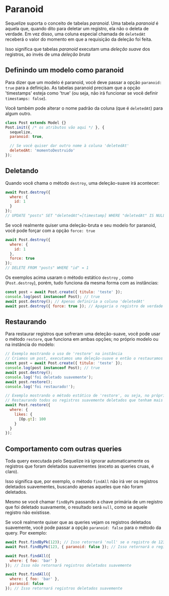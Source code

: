 # Paranoid

Sequelize suporta o conceito de tabelas *paranoid*. Uma tabela *paranoid* é aquela que, quando dito para deletar um registro, ela não o deleta de verdade. Em vez disso, uma coluna especial chamada de `deletedAt` receberá o valor do momento em que a requisição da deleção foi feita.

Isso significa que tabelas *paranoid* executam uma *deleção suave* dos registros, ao invés de uma *deleção bruta*

## Definindo um modelo como paranoid

Para dizer que um modelo é paranoid, você deve passar a opção `paranoid: true` para a definição. As tabelas paranoid precisam que a opção 'timestamps' esteja como 'true' (ou seja, não irá funcionar se você definir `timestamps: false`).

Você também pode alterar o nome padrão da coluna (que é `deletedAt`) para algum outro.

```js
class Post extends Model {}
Post.init({ /* os atributos vão aqui */ }, {
  sequelize,
  paranoid: true,

  // Se você quiser dar outro nome à coluna 'deletedAt'
  deletedAt: 'momentoDestruido'
});
```

## Deletando

Quando você chama o método `destroy`, uma deleção-suave irá acontecer:

```js
await Post.destroy({
  where: {
    id: 1
  }
});
// UPDATE "posts" SET "deletedAt"=[timestamp] WHERE "deletedAt" IS NULL AND "id" = 1
```

Se você realmente quiser uma deleção-bruta e seu modelo for paranoid, você pode forçar com a opção `force: true`

```js
await Post.destroy({
  where: {
    id: 1
  },
  force: true
});
// DELETE FROM "posts" WHERE "id" = 1
```

Os exemplos acima usaram o método estático `destroy` , como (`Post.destroy`), porém, tudo funciona da mesma forma com as instâncias:

```js
const post = await Post.create({ titulo: 'teste' });
console.log(post instanceof Post); // true
await post.destroy(); // Apenas definiria a coluna 'deletedAt'
await post.destroy({ force: true }); // Apagaria o registro de verdade
```

## Restaurando

Para restaurar registros que sofreram uma deleção-suave, você pode usar o método `restore`, que funciona em ambas opções; no próprio modelo ou na instância do modelo:

```js
// Exemplo mostrando o uso de 'restore' na instância
// Criamos um post, executamos uma deleção-suave e então o restauramos
const post = await Post.create({ titulo: 'teste' });
console.log(post instanceof Post); // true
await post.destroy();
console.log('foi deletado suavemente');
await post.restore();
console.log('foi restaurado!');

// Exemplo mostrando o método estático de 'restore', ou seja, no próprio modelo
// Restaurando todos os registros suavemente deletados que tenham mais de 100 likes
await Post.restore({
  where: {
    likes: {
      [Op.gt]: 100
    }
  }
});
```

## Comportamento com outras queries

Toda query executada pelo Sequelize irá ignorar automaticamente os registros que foram deletados suavementes (exceto as queries cruas, é claro).

Isso significa que, por exemplo, o método `findAll` não irá ver os registros deletados suavementes, buscando apenas aqueles que não foram deletados.

Mesmo se você chamar `findByPk` passando a chave primária de um registro que foi deletado suavamente, o resultado será `null`, como se aquele registro não existisse.

Se você realmente quiser que as queries vejam os registros deletados suavemente, você pode passar a opção `paranoid: false` para o método da query. Por exemplo:

```js
await Post.findByPk(123); // Isso retornará 'null' se o registro de 123 foi deletado suavemente
await Post.findByPk(123, { paranoid: false }); // Isso retornará o registro

await Post.findAll({
  where: { foo: 'bar' }
}); // Isso não retornará registros deletados suavemente

await Post.findAll({
  where: { foo: 'bar' },
  paranoid: false
}); // Isso retornará registros deletados suavemente
```